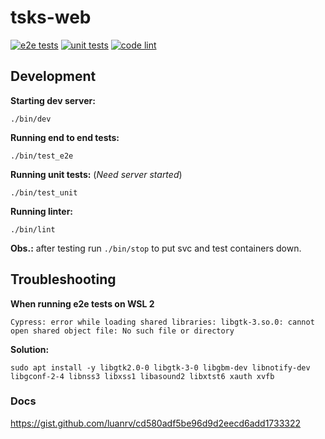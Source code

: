# tsks-web

[![e2e tests](https://github.com/luanrv00/tsks-web/actions/workflows/e2e.yml/badge.svg)](https://github.com/luanrv00/tsks-web/actions/workflows/e2e.yml)
[![unit tests](https://github.com/luanrv00/tsks-web/actions/workflows/unit.yml/badge.svg)](https://github.com/luanrv00/tsks-web/actions/workflows/unit.yml)
[![code lint](https://github.com/luanrv00/tsks-web/actions/workflows/lint.yml/badge.svg)](https://github.com/luanrv00/tsks-web/actions/workflows/lint.yml)

## Development

**Starting dev server:**

```
./bin/dev
```

**Running end to end tests:**

```
./bin/test_e2e
```

**Running unit tests:** (_Need server started_)

```
./bin/test_unit
```

**Running linter:**

```
./bin/lint
```

**Obs.:** after testing run `./bin/stop` to put svc and test containers down.

## Troubleshooting

**When running e2e tests on WSL 2**

`Cypress: error while loading shared libraries: libgtk-3.so.0: cannot open
shared object file: No such file or directory`

**Solution:**

```
sudo apt install -y libgtk2.0-0 libgtk-3-0 libgbm-dev libnotify-dev libgconf-2-4 libnss3 libxss1 libasound2 libxtst6 xauth xvfb
```

### Docs

https://gist.github.com/luanrv/cd580adf5be96d9d2eecd6add1733322
